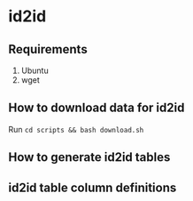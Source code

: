 # id2id

## Requirements

1. Ubuntu
2. wget

## How to download data for id2id

Run `cd scripts && bash download.sh`

## How to generate id2id tables

## id2id table column definitions

